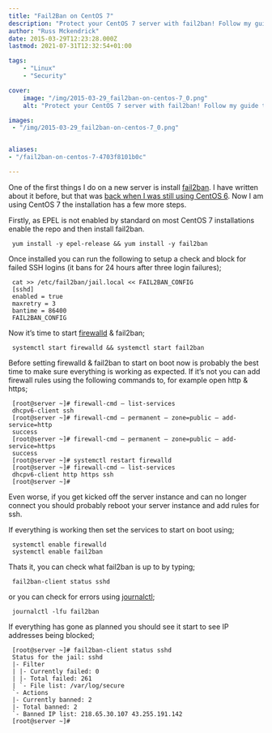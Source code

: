 ```yaml
---
title: "Fail2Ban on CentOS 7"
description: "Protect your CentOS 7 server with fail2ban! Follow my guide to secure your system from unwanted SSH login attempts."
author: "Russ Mckendrick"
date: 2015-03-29T12:23:28.000Z
lastmod: 2021-07-31T12:32:54+01:00

tags:
    - "Linux"
    - "Security"

cover:
    image: "/img/2015-03-29_fail2ban-on-centos-7_0.png" 
    alt: "Protect your CentOS 7 server with fail2ban! Follow my guide to secure your system from unwanted SSH login attempts."

images:
 - "/img/2015-03-29_fail2ban-on-centos-7_0.png"


aliases:
- "/fail2ban-on-centos-7-4703f8101b0c"

---
```


One of the first things I do on a new server is install [fail2ban](http://www.fail2ban.org/wiki/index.php/Main_Page "fail2ban"). I have written about it before, but that was [back when I was still using CentOS 6](/2014/05/10/hackers/ "Hackers"). Now I am using CentOS 7 the installation has a few more steps.

Firstly, as EPEL is not enabled by standard on most CentOS 7 installations enable the repo and then install fail2ban.

```
 yum install -y epel-release && yum install -y fail2ban
```

Once installed you can run the following to setup a check and block for failed SSH logins (it bans for 24 hours after three login failures);

```
 cat >> /etc/fail2ban/jail.local << FAIL2BAN_CONFIG 
 [sshd]
 enabled = true
 maxretry = 3
 bantime = 86400
 FAIL2BAN_CONFIG
```

Now it’s time to start [firewalld](https://fedoraproject.org/wiki/FirewallD "firewalld") & fail2ban;

```
 systemctl start firewalld && systemctl start fail2ban
```

Before setting firewalld & fail2ban to start on boot now is probably the best time to make sure everything is working as expected. If it’s not you can add firewall rules using the following commands to, for example open http & https;

```
 [root@server ~]# firewall-cmd — list-services
 dhcpv6-client ssh
 [root@server ~]# firewall-cmd — permanent — zone=public — add-service=http
 success
 [root@server ~]# firewall-cmd — permanent — zone=public — add-service=https
 success
 [root@server ~]# systemctl restart firewalld
 [root@server ~]# firewall-cmd — list-services
 dhcpv6-client http https ssh
 [root@server ~]# 
```

Even worse, if you get kicked off the server instance and can no longer connect you should probably reboot your server instance and add rules for ssh.

If everything is working then set the services to start on boot using;

```
 systemctl enable firewalld
 systemctl enable fail2ban
```

Thats it, you can check what fail2ban is up to by typing;

```
 fail2ban-client status sshd
```

or you can check for errors using [journalctl](http://www.freedesktop.org/software/systemd/man/journalctl.html "journalctl");

```
 journalctl -lfu fail2ban
```

If everything has gone as planned you should see it start to see IP addresses being blocked;

```
 [root@server ~]# fail2ban-client status sshd
 Status for the jail: sshd
 |- Filter
 | |- Currently failed: 0
 | |- Total failed: 261
 | `- File list: /var/log/secure
 `- Actions
 |- Currently banned: 2
 |- Total banned: 2
 `- Banned IP list: 218.65.30.107 43.255.191.142
 [root@server ~]# 
```
